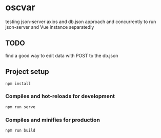 # oscvar
testing json-server axios and db.json approach and concurrently to run json-server
and Vue instance separatedly

## TODO
find a good way to edit data with POST to the db.json

## Project setup
```
npm install
```

### Compiles and hot-reloads for development
```
npm run serve
```

### Compiles and minifies for production
```
npm run build
```